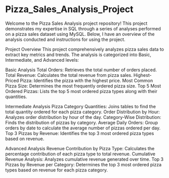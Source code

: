 # Pizza_Sales_Analysis_Project

Welcome to the Pizza Sales Analysis project repository! This project demonstrates my expertise in SQL through a series of analyses performed on a pizza sales dataset using MySQL. Below, I have an overview of the analysis conducted and instructions for using the project.

Project Overview
This project comprehensively analyzes pizza sales data to extract key metrics and trends. The analysis is categorized into Basic, Intermediate, and Advanced levels:

Basic Analysis
Total Orders: Retrieves the total number of orders placed.
Total Revenue: Calculates the total revenue from pizza sales.
Highest-Priced Pizza: Identifies the pizza with the highest price.
Most Common Pizza Size: Determines the most frequently ordered pizza size.
Top 5 Most Ordered Pizzas: Lists the top 5 most ordered pizza types along with their quantities.

Intermediate Analysis
Pizza Category Quantities: Joins tables to find the total quantity ordered for each pizza category.
Order Distribution by Hour: Analyzes order distribution by hour of the day.
Category-Wise Distribution: Finds the distribution of pizzas by category.
Average Daily Orders: Group orders by date to calculate the average number of pizzas ordered per day.
Top 3 Pizzas by Revenue: Identifies the top 3 most ordered pizza types based on revenue.

Advanced Analysis
Revenue Contribution by Pizza Type: Calculates the percentage contribution of each pizza type to total revenue.
Cumulative Revenue Analysis: Analyzes cumulative revenue generated over time.
Top 3 Pizzas by Revenue per Category: Determines the top 3 most ordered pizza types based on revenue for each pizza category.
